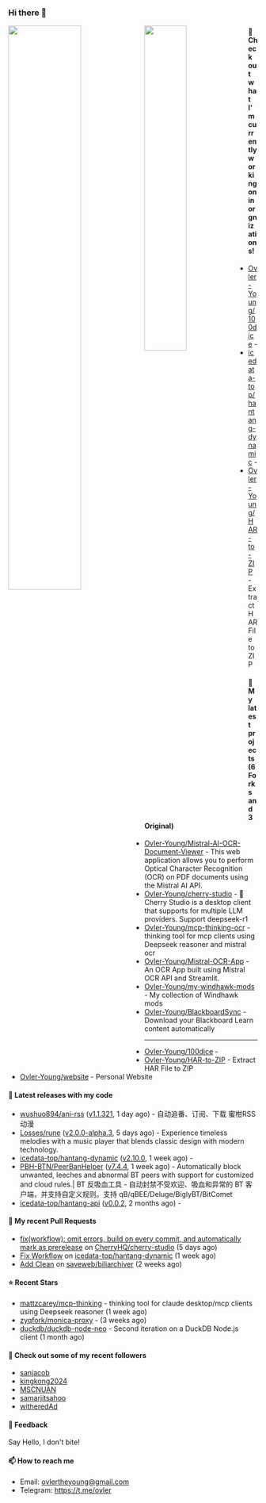 ### Hi there 👋

<img align="left" width="54%" src="https://github-readme-stats-mauve-one-69.vercel.app/api?username=Ovler-Young&theme=dark&count_private=true&show_icons=true" />
<img align="left" width="41%" src="https://github-readme-stats-mauve-one-69.vercel.app/api/top-langs/?username=Ovler-Young&layout=compact&theme=dark&include_all_commits=true&count_private=true" />

#### 👷 Check out what I'm currently working on in orgnizations!

- [Ovler-Young/100dice](https://github.com/Ovler-Young/100dice) - 
- [icedata-top/hantang-dynamic](https://github.com/icedata-top/hantang-dynamic) - 
- [Ovler-Young/HAR-to-ZIP](https://github.com/Ovler-Young/HAR-to-ZIP) - Extract HAR File to ZIP

#### 🌱 My latest projects (6 Forks and 3 Original)

- [Ovler-Young/Mistral-AI-OCR-Document-Viewer](https://github.com/Ovler-Young/Mistral-AI-OCR-Document-Viewer) - This web application allows you to perform Optical Character Recognition (OCR) on PDF documents using the Mistral AI API.
- [Ovler-Young/cherry-studio](https://github.com/Ovler-Young/cherry-studio) - 🍒 Cherry Studio is a desktop client that supports for multiple LLM providers. Support deepseek-r1
- [Ovler-Young/mcp-thinking-ocr](https://github.com/Ovler-Young/mcp-thinking-ocr) - thinking tool for mcp clients using Deepseek reasoner and mistral ocr
- [Ovler-Young/Mistral-OCR-App](https://github.com/Ovler-Young/Mistral-OCR-App) - An OCR App built using Mistral OCR API and Streamlit.
- [Ovler-Young/my-windhawk-mods](https://github.com/Ovler-Young/my-windhawk-mods) - My collection of Windhawk mods
- [Ovler-Young/BlackboardSync](https://github.com/Ovler-Young/BlackboardSync) - Download your Blackboard Learn content automatically
- ---

- [Ovler-Young/100dice](https://github.com/Ovler-Young/100dice) - 
- [Ovler-Young/HAR-to-ZIP](https://github.com/Ovler-Young/HAR-to-ZIP) - Extract HAR File to ZIP
- [Ovler-Young/website](https://github.com/Ovler-Young/website) - Personal Website

#### 🔭 Latest releases with my code

- [wushuo894/ani-rss](https://github.com/wushuo894/ani-rss) ([v1.1.321](https://github.com/wushuo894/ani-rss/releases/tag/v1.1.321), 1 day ago) - 自动追番、订阅、下载 蜜柑RSS动漫
- [Losses/rune](https://github.com/Losses/rune) ([v2.0.0-alpha.3](https://github.com/Losses/rune/releases/tag/v2.0.0-alpha.3), 5 days ago) - Experience timeless melodies with a music player that blends classic design with modern technology.
- [icedata-top/hantang-dynamic](https://github.com/icedata-top/hantang-dynamic) ([v2.10.0](https://github.com/icedata-top/hantang-dynamic/releases/tag/v2.10.0), 1 week ago) - 
- [PBH-BTN/PeerBanHelper](https://github.com/PBH-BTN/PeerBanHelper) ([v7.4.4](https://github.com/PBH-BTN/PeerBanHelper/releases/tag/v7.4.4), 1 week ago) - Automatically block unwanted, leeches and abnormal BT peers with support for customized and cloud rules.| BT 反吸血工具 - 自动封禁不受欢迎、吸血和异常的 BT 客户端，并支持自定义规则。支持 qB/qBEE/Deluge/BiglyBT/BitComet
- [icedata-top/hantang-api](https://github.com/icedata-top/hantang-api) ([v0.0.2](https://github.com/icedata-top/hantang-api/releases/tag/v0.0.2), 2 months ago) - 

#### 🔨 My recent Pull Requests

- [fix(workflow): omit errors, build on every commit, and automatically mark as prerelease](https://github.com/CherryHQ/cherry-studio/pull/3206) on [CherryHQ/cherry-studio](https://github.com/CherryHQ/cherry-studio) (5 days ago)
- [Fix Workflow](https://github.com/icedata-top/hantang-dynamic/pull/1) on [icedata-top/hantang-dynamic](https://github.com/icedata-top/hantang-dynamic) (1 week ago)
- [Add Clean](https://github.com/saveweb/biliarchiver/pull/26) on [saveweb/biliarchiver](https://github.com/saveweb/biliarchiver) (2 weeks ago)

#### ⭐ Recent Stars

- [mattzcarey/mcp-thinking](https://github.com/mattzcarey/mcp-thinking) - thinking tool for claude desktop/mcp clients using Deepseek reasoner (1 week ago)
- [zyqfork/monica-proxy](https://github.com/zyqfork/monica-proxy) -  (3 weeks ago)
- [duckdb/duckdb-node-neo](https://github.com/duckdb/duckdb-node-neo) - Second iteration on a DuckDB Node.js client (1 month ago)

#### 👯 Check out some of my recent followers

- [sanjacob](https://github.com/sanjacob)
- [kingkong2024](https://github.com/kingkong2024)
- [MSCNUAN](https://github.com/MSCNUAN)
- [samarjitsahoo](https://github.com/samarjitsahoo)
- [witheredAd](https://github.com/witheredAd)

#### 💬 Feedback

Say Hello, I don't bite!

#### 📫 How to reach me

- Email: ovlertheyoung@gmail.com
- Telegram: https://t.me/ovler
